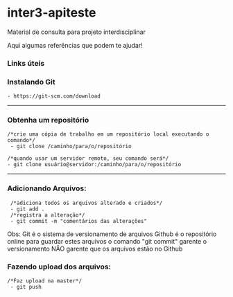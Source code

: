 # inter3-apiteste

Material de consulta para projeto interdisciplinar 

Aqui algumas referências  que podem te ajudar!


### Links úteis 


### Instalando Git 
    - https://git-scm.com/download

---------------------------------

### Obtenha um repositório
    /*crie uma cópia de trabalho em um repositório local executando o comando*/
     - git clone /caminho/para/o/repositório

    /*quando usar um servidor remoto, seu comando será*/
    - git clone usuário@servidor:/caminho/para/o/repositório

---------------------------------

### Adicionando Arquivos:
     /*adiciona todos os arquivos alterado e criados*/   
     - git add . 
     /*registra a alteração*/   
     - git commit -m "comentários das alterações"

Obs: Git é o sistema de versionamento de arquivos Github é o repositório online para guardar estes arquivos 
o comando "git commit" garente o versionamento NÃO garente que os arquivos estão no Github

### Fazendo upload dos arquivos:
    /*Faz upload na master*/
     - git push

